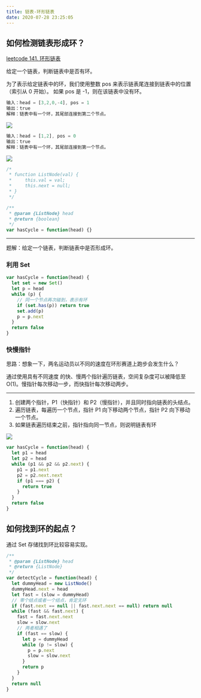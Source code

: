 ```yaml
---
title: 链表-环形链表
date: 2020-07-28 23:25:05
---
```


## 如何检测链表形成环？

[leetcode 141. 环形链表](https://leetcode-cn.com/problems/linked-list-cycle/)

给定一个链表，判断链表中是否有环。

为了表示给定链表中的环，我们使用整数 pos 来表示链表尾连接到链表中的位置（索引从 0 开始）。 如果 pos 是 -1，则在该链表中没有环。

```js
输入：head = [3,2,0,-4], pos = 1
输出：true
解释：链表中有一个环，其尾部连接到第二个节点。
```

![](https://assets.leetcode-cn.com/aliyun-lc-upload/uploads/2018/12/07/circularlinkedlist.png)

```js
输入：head = [1,2], pos = 0
输出：true
解释：链表中有一个环，其尾部连接到第一个节点。
```

![](https://assets.leetcode-cn.com/aliyun-lc-upload/uploads/2018/12/07/circularlinkedlist_test2.png)

```js
/*
 * function ListNode(val) {
 *     this.val = val;
 *     this.next = null;
 * }
 */

/**
 * @param {ListNode} head
 * @return {boolean}
 */
var hasCycle = function(head) {}
```

---

题解：给定一个链表，判断链表中是否形成环。

### 利用 Set

```js
var hasCycle = function(head) {
  let set = new Set()
  let p = head
  while (p) {
    // 同一个节点再次碰到，表示有环
    if (set.has(p)) return true
    set.add(p)
    p = p.next
  }
  return false
}
```

### 快慢指针

思路：想象一下，两名运动员以不同的速度在环形赛道上跑步会发生什么？

通过使用具有不同速度 的快、慢两个指针遍历链表，空间复杂度可以被降低至 O(1)。慢指针每次移动一步，而快指针每次移动两步。

---

1. 创建两个指针，P1（快指针）和 P2（慢指针），并且同时指向链表的头结点。
2. 遍历链表，每遍历一个节点，指针 P1 向下移动两个节点，指针 P2 向下移动一个节点。
3. 如果链表遍历结束之前，指针指向同一节点，则说明链表有环

![](https://gitee.com/alvin0216/cdn/raw/master/img/algorithm/cycle-linkList.gif)

```js
var hasCycle = function(head) {
  let p1 = head
  let p2 = head
  while (p1 && p2 && p2.next) {
    p1 = p1.next
    p2 = p2.next.next
    if (p1 === p2) {
      return true
    }
  }
  return false
}
```

## 如何找到环的起点？

通过 Set 存储找到环比较容易实现。

```js
/**
 * @param {ListNode} head
 * @return {ListNode}
 */
var detectCycle = function(head) {
  let dummyHead = new ListNode()
  dummyHead.next = head
  let fast = (slow = dummyHead)
  // 零个结点或者一个结点，肯定无环
  if (fast.next == null || fast.next.next == null) return null
  while (fast && fast.next) {
    fast = fast.next.next
    slow = slow.next
    // 两者相遇了
    if (fast == slow) {
      let p = dummyHead
      while (p != slow) {
        p = p.next
        slow = slow.next
      }
      return p
    }
  }
  return null
}
```
